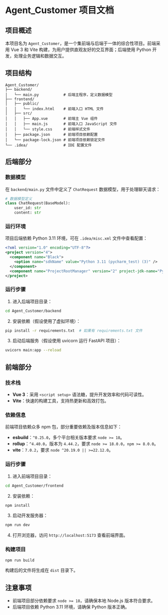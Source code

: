 # Agent_Customer 项目文档

## 项目概述
本项目名为 `Agent_Customer`，是一个集前端与后端于一体的综合性项目。前端采用 Vue 3 和 Vite 构建，为用户提供直观友好的交互界面；后端使用 Python 开发，处理业务逻辑和数据交互。

## 项目结构
```
Agent_Customer/
├── backend/
│   └── main.py           # 后端主程序，定义数据模型
├── frontend/
│   ├── public/
│   │   └── index.html    # 前端入口 HTML 文件
│   ├── src/
│   │   ├── App.vue       # 前端主 Vue 组件
│   │   ├── main.js       # 前端入口 JavaScript 文件
│   │   └── style.css     # 前端样式文件
│   ├── package.json      # 前端项目依赖配置
│   └── package-lock.json # 前端项目依赖锁定文件
└── .idea/                # IDE 配置文件
```

## 后端部分

### 数据模型
在 `backend/main.py` 文件中定义了 `ChatRequest` 数据模型，用于处理聊天请求：
```python
# 数据模型定义
class ChatRequest(BaseModel):
    user_id: str
    content: str
```

### 运行环境
项目后端依赖 Python 3.11 环境，可在 `.idea/misc.xml` 文件中查看配置：
```xml
<?xml version="1.0" encoding="UTF-8"?>
<project version="4">
  <component name="Black">
    <option name="sdkName" value="Python 3.11 (pycharm_test) (3)" />
  </component>
  <component name="ProjectRootManager" version="2" project-jdk-name="Python 3.11 (pycharm_test) (3)" project-jdk-type="Python SDK" />
</project>
```

### 运行步骤
1. 进入后端项目目录：
```bash
cd Agent_Customer/backend
```
2. 安装依赖（假设使用了虚拟环境）：
```bash
pip install -r requirements.txt  # 如果有 requirements.txt 文件
```
3. 启动后端服务（假设使用 uvicorn 运行 FastAPI 项目）：
```bash
uvicorn main:app --reload
```

## 前端部分

### 技术栈
- **Vue 3**：采用 `<script setup>` 语法糖，提升开发效率和代码可读性。
- **Vite**：快速的构建工具，支持热更新和高效打包。

### 依赖信息
前端项目依赖众多 npm 包，部分重要依赖及版本信息如下：
- **esbuild**：`^0.25.0`，多个平台相关版本要求 `node >= 18`。
- **rollup**：`^4.40.0`，版本为 `4.44.2`，要求 `node >= 18.0.0`，`npm >= 8.0.0`。
- **vite**：`7.0.2`，要求 `node ^20.19.0 || >=22.12.0`。

### 运行步骤
1. 进入前端项目目录：
```bash
cd Agent_Customer/frontend
```
2. 安装依赖：
```bash
npm install
```
3. 启动开发服务器：
```bash
npm run dev
```
4. 打开浏览器，访问 `http://localhost:5173` 查看前端界面。

### 构建项目
```bash
npm run build
```
构建后的文件将生成在 `dist` 目录下。

## 注意事项
- 前端项目部分依赖要求 `node >= 18`，请确保本地 Node.js 版本符合要求。
- 后端项目依赖 Python 3.11 环境，请确保 Python 版本正确。
